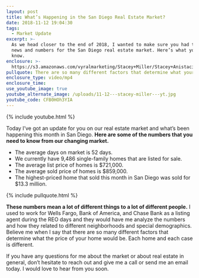 ```yaml
---
layout: post
title: What’s Happening in the San Diego Real Estate Market?
date: 2018-11-12 19:04:30
tags:
  - Market Update
excerpt: >-
  As we head closer to the end of 2018, I wanted to make sure you had the latest
  news and numbers for the San Diego real estate market. Here’s what you need to
  know.
enclosure: >-
  https://s3.amazonaws.com/vyralmarketing/Stacey+Miller/Stacey+Anistacia+Miller-+Whats+Happening+in+the+San+Diego+Real+Estate+Market%253F.mp4
pullquote: There are so many different factors that determine what your home is worth.
enclosure_type: video/mp4
enclosure_time:
use_youtube_image: true
youtube_alternate_image: /uploads/11-12---stacey-miller---yt.jpg
youtube_code: CFB0HOh3YIA
---
```


{% include youtube.html %}

Today I’ve got an update for you on our real estate market and what’s been happening this month in San Diego. **Here are some of the numbers that you need to know from our changing market.**

* The average days on market is 52 days.
* We currently have 9,486 single-family homes that are listed for sale.
* The average list price of homes is $721,000.
* The average sold price of homes is $859,000.
* The highest-priced home that sold this month in San Diego was sold for $13.3 million.

{% include pullquote.html %}

**These numbers mean a lot of different things to a lot of different people.** I used to work for Wells Fargo, Bank of America, and Chase Bank as a listing agent during the REO days and they would have me analyze the numbers and how they related to different neighborhoods and special demographics. Believe me when I say that there are so many different factors that determine what the price of your home would be. Each home and each case is different.

If you have any questions for me about the market or about real estate in general, don’t hesitate to reach out and give me a call or send me an email today. I would love to hear from you soon.